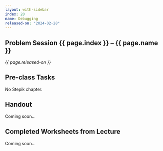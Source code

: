 ```yaml
---
layout: with-sidebar
index: 20
name: Debugging
released-on: "2024-02-28"
---
```


## Problem Session {{ page.index }} – {{ page.name }}

_{{ page.released-on }}_

## Pre-class Tasks

No Stepik chapter.

## Handout

Coming soon...

## Completed Worksheets from Lecture

Coming soon...
